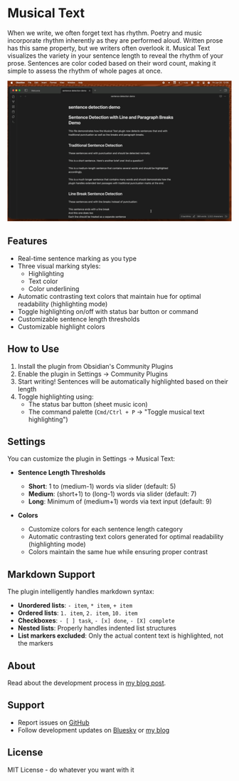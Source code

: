 # Musical Text

When we write, we often forget text has rhythm. Poetry and music incorporate rhythm inherently as they are performed aloud. Written prose has this same property, but we writers often overlook it. Musical Text visualizes the variety in your sentence length to reveal the rhythm of your prose. Sentences are color coded based on their word count, making it simple to assess the rhythm of whole pages at once.

![Demo of Musical Text plugin](imgs/demo.gif)

## Features

- Real-time sentence marking as you type
- Three visual marking styles:
  - Highlighting
  - Text color
  - Color underlining
- Automatic contrasting text colors that maintain hue for optimal readability (highlighting mode)
- Toggle highlighting on/off with status bar button or command
- Customizable sentence length thresholds
- Customizable highlight colors

## How to Use

1. Install the plugin from Obsidian's Community Plugins
2. Enable the plugin in Settings → Community Plugins
3. Start writing! Sentences will be automatically highlighted based on their length
4. Toggle highlighting using:
   - The status bar button (sheet music icon)
   - The command palette (`Cmd/Ctrl + P` → "Toggle musical text highlighting")

## Settings

You can customize the plugin in Settings → Musical Text:

- **Sentence Length Thresholds**
  - **Short**: 1 to (medium-1) words via slider (default: 5)
  - **Medium**: (short+1) to (long-1) words via slider (default: 7)
  - **Long**: Minimum of (medium+1) words via text input (default: 9)

- **Colors**
  - Customize colors for each sentence length category
  - Automatic contrasting text colors generated for optimal readability (highlighting mode)
  - Colors maintain the same hue while ensuring proper contrast

## Markdown Support

The plugin intelligently handles markdown syntax:

- **Unordered lists**: `- item`, `* item`, `+ item`
- **Ordered lists**: `1. item`, `2. item`, `10. item`
- **Checkboxes**: `- [ ] task`, `- [x] done`, `- [X] complete`
- **Nested lists**: Properly handles indented list structures
- **List markers excluded**: Only the actual content text is highlighted, not the markers

## About

Read about the development process in [my blog post](https://blog.tynanpurdy.com/2025/02/11/i-made-the-write-with.html).

## Support

- Report issues on [GitHub](https://github.com/tynanpurdy/musical-text)
- Follow development updates on [Bluesky](https://bsky.app/profile/tynanpurdy.com) or [my blog](https://blog.tynanpurdy.com)

## License

MIT License - do whatever you want with it
